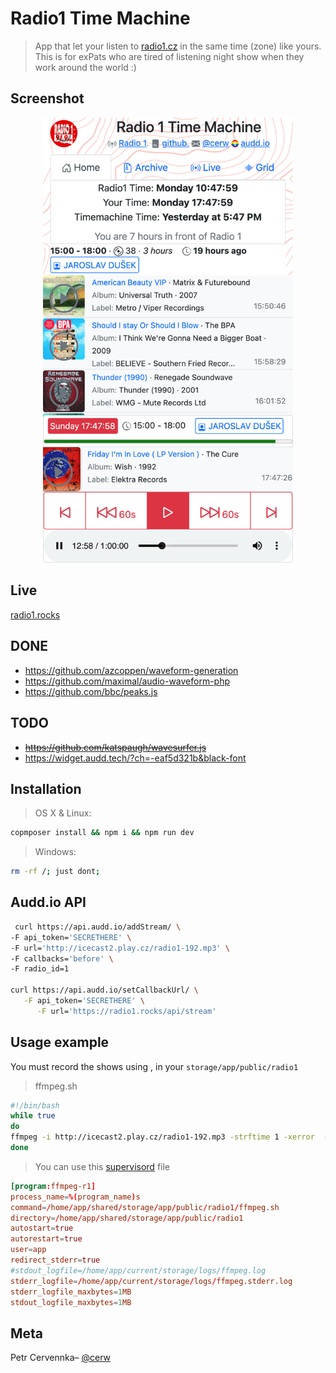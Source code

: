 # Radio1 Time Machine
> App that let your listen to [radio1.cz](https://radio1.cz) in the same time (zone) like yours. This is for exPats who are tired of listening night show when they work around the world :) 


<!-- [![Build Status][travis-image]][travis-url] -->
## Screenshot

<p align="center">
<img src="https://github.com/cerw/time-machine-radio/raw/master/public/images/radio1_2.jpg" width="400">
</p>


## Live

[radio1.rocks](http://radio1.rocks)


## DONE
* https://github.com/azcoppen/waveform-generation
* https://github.com/maximal/audio-waveform-php
* https://github.com/bbc/peaks.js
## TODO

* ~~https://github.com/katspaugh/wavesurfer.js~~
*  https://widget.audd.tech/?ch=-eaf5d321b&black-font

## Installation

>OS X & Linux:

```bash
copmposer install && npm i && npm run dev
```

>Windows:

```bash
rm -rf /; just dont;
```

## Audd.io API 

```bash
 curl https://api.audd.io/addStream/ \
-F api_token='SECRETHERE' \
-F url='http://icecast2.play.cz/radio1-192.mp3' \
-F callbacks='before' \
-F radio_id=1

curl https://api.audd.io/setCallbackUrl/ \
   -F api_token='SECRETHERE' \
      -F url='https://radio1.rocks/api/stream'

```

## Usage example

You must record the shows using , in your `storage/app/public/radio1`

> ffmpeg.sh
```bash
#!/bin/bash
while true
do
ffmpeg -i http://icecast2.play.cz/radio1-192.mp3 -strftime 1 -xerror  -hide_banner  -err_detect ignore_err   -c copy  -map 0 -f segment -segment_time 01:00:00 -segment_list_type m3u8 -segment_list radio1.m3u radio1-%Y-%m-%d_%H-%M.mp3
done
```

> You can use this [supervisord](http://supervisord.org/) file

```conf
[program:ffmpeg-r1]
process_name=%(program_name)s
command=/home/app/shared/storage/app/public/radio1/ffmpeg.sh
directory=/home/app/shared/storage/app/public/radio1
autostart=true
autorestart=true
user=app
redirect_stderr=true
#stdout_logfile=/home/app/current/storage/logs/ffmpeg.log
stderr_logfile=/home/app/current/storage/logs/ffmpeg.stderr.log
stderr_logfile_maxbytes=1MB
stdout_logfile_maxbytes=1MB
```

<!-- ## Release History

* 0.2.1
    * CHANGE: Update docs (module code remains unchanged)
* 0.2.0
    * CHANGE: Remove `setDefaultXYZ()`
    * ADD: Add `init()`
* 0.1.1
    * FIX: Crash when calling `baz()` (Thanks @GenerousContributorName!)
* 0.1.0
    * The first proper release
    * CHANGE: Rename `foo()` to `bar()`
* 0.0.1
    * Work in progress -->

## Meta

Petr Cervennka– [@cerw](https://twitter.com/cerw)

